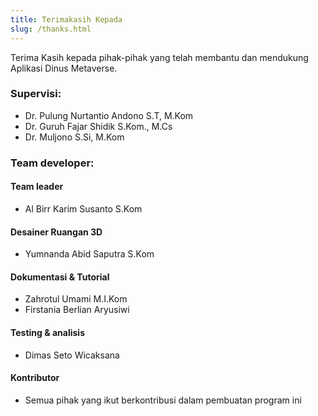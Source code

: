 ```yaml
---
title: Terimakasih Kepada
slug: /thanks.html
---
```


Terima Kasih kepada pihak-pihak yang telah membantu dan mendukung Aplikasi Dinus Metaverse.

### Supervisi:
- Dr. Pulung Nurtantio Andono S.T, M.Kom
- Dr. Guruh Fajar Shidik S.Kom., M.Cs
- Dr. Muljono S.Si, M.Kom

### Team developer:
#### Team leader
- Al Birr Karim Susanto S.Kom

#### Desainer Ruangan 3D
- Yumnanda Abid Saputra S.Kom

#### Dokumentasi & Tutorial
- Zahrotul Umami M.I.Kom
- Firstania Berlian Aryusiwi

#### Testing & analisis
- Dimas Seto Wicaksana

#### Kontributor
- Semua pihak yang ikut berkontribusi dalam pembuatan program ini
